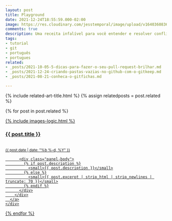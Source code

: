 ```yaml
---
layout: post
title: Playground
date: 2021-12-24T18:55:59.000-02:00
image: https://res.cloudinary.com/jesstemporal/image/upload/v1640360836/covers/tutorial_gfgm5n.png
comments: true
description: Uma receita infalível para você entender e resolver conflitos sem medo
tags:
- tutorial
- git
- português
- portugues
related:
- _posts/2021-10-05-5-dicas-para-fazer-o-seu-pull-request-brilhar.md
- _posts/2021-12-24-criando-pastas-vazias-no-github-com-o-gitkeep.md
- _posts/2021-08-21-conheca-o-gitfichas.md

---
```


{% include related-art-title.html %}
{% assign relatedposts = post.related %}
  
{% for post in post.related %}
    <div class="col-sm-3 card-recent">
      <a href="{{ post.url | prepend: site.url }}" class="index-anchor">
        <div class="panel panel-default">
          {% include images-logic.html %}
          <div class="panel-body">
            <h3 class="panel-title pull-left">{{ post.title }}</h3>
            <br>
            <span class="post-meta pull-left">
              <small>{{ post.date | date: "%b %-d, %Y" }}</small>
            </span>
          </div>

          <div class="panel-body">
            {% if post.description %}
              <small>{{ post.description }}</small>
            {% else %}
              <small>{{ post.excerpt | strip_html | strip_newlines | truncate: 70 }}</small>
            {% endif %}
          </div>
        </div>
      </a>
    </div>
  {% endfor %}
